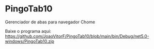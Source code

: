 # PingoTab10
Gerenciador de abas para navegador Chome

Baixe o programa aqui: https://github.com/JoaoVitorF/PingoTab10/blob/main/bin/Debug/net5.0-windows/PingoTab10.zip
